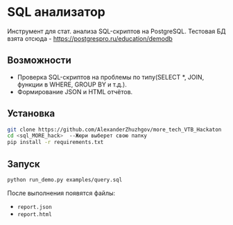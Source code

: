 # SQL анализатор

Инструмент для стат. анализа SQL-скриптов на PostgreSQL.
Тестовая БД взята отсюда - https://postgrespro.ru/education/demodb

## Возможности
- Проверка SQL-скриптов на проблемы по типу(SELECT *, JOIN, функции в WHERE, GROUP BY и т.д.).
- Формирование JSON и HTML отчётов.

## Установка
```bash
git clone https://github.com/AlexanderZhuzhgov/more_tech_VTB_Hackaton
cd <sql_MORE_hack>  --Жюри выберет свою папку
pip install -r requirements.txt
```

## Запуск
```bash
python run_demo.py examples/query.sql
```

После выполнения появятся файлы:
- `report.json`
- `report.html`
